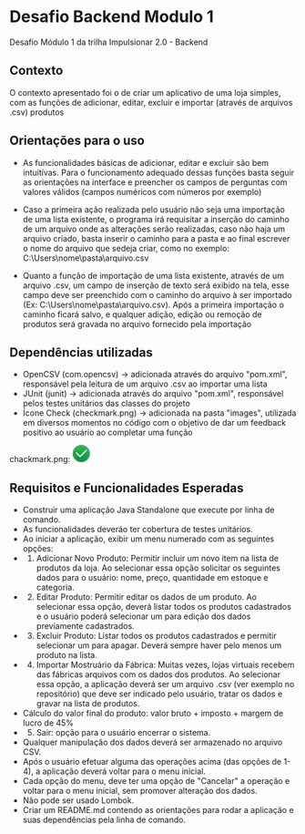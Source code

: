 # Desafio Backend Modulo 1
Desafio Módulo 1 da trilha Impulsionar 2.0 - Backend

## Contexto
O contexto apresentado foi o de criar um aplicativo de uma loja simples, com as funções de adicionar, editar, excluir e importar (através de arquivos .csv) produtos

## Orientações para o uso
- As funcionalidades básicas de adicionar, editar e excluir são bem intuitívas. Para o funcionamento adequado dessas funções basta seguir as orientações na interface e preencher os campos de perguntas com valores válidos (campos numéricos com números por exemplo)

- Caso a primeira ação realizada pelo usuário não seja uma importação de uma lista existente, o programa irá requisitar a inserção do caminho de um arquivo onde as alterações serão realizadas, caso não haja um arquivo criado, basta inserir o caminho para a pasta e ao final escrever o nome do arquivo que sedeja criar, como no exemplo: C:\Users\nome\pasta\arquivo.csv

- Quanto a função de importação de uma lista existente, através de um arquivo .csv, um campo de inserção de texto será exibido na tela, esse campo deve ser preenchido com o caminho do arquivo à ser importado (Ex: C:\Users\nome\pasta\arquivo.csv). Após a primeira importação o caminho ficará salvo, e qualquer adição, edição ou remoção de produtos será gravada no arquivo fornecido pela importação

## Dependências utilizadas
- OpenCSV (com.opencsv) -> adicionada através do arquivo "pom.xml", responsável pela leitura de um arquivo .csv ao importar uma lista
- JUnit (junit) -> adicionada através do arquivo "pom.xml", responsável pelos testes unitários das classes do projeto
- Ícone Check (checkmark.png) -> adicionada na pasta "images", utilizada em diversos momentos no código com o objetivo de dar um feedback positivo ao usuário ao completar uma função

chackmark.png: 
![This is an image](images/checkmark.png)

## Requisitos e Funcionalidades Esperadas
- Construir uma aplicação Java Standalone que execute por linha de comando.
- As funcionalidades deveráo ter cobertura de testes unitários.
- Ao iniciar a aplicação, exibir um menu numerado com as seguintes opções:
- 1. Adicionar Novo Produto: Permitir incluir um novo item na lista de produtos da loja. Ao selecionar essa opção solicitar os seguintes dados para o usuário: nome, preço, quantidade em estoque e categoria.
- 2. Editar Produto: Permitir editar os dados de um produto. Ao selecionar essa opção, deverá listar todos os produtos cadastrados e o usuário poderá selecionar um para edição dos dados previamente cadastrados.
- 3. Excluir Produto: Listar todos os produtos cadastrados e permitir selecionar um para apagar. Deverá sempre haver pelo menos um produto na lista.
- 4. Importar Mostruário da Fábrica: Muitas vezes, lojas virtuais recebem das fábricas arquivos com os dados dos produtos. Ao selecionar essa opção, a aplicação deverá ser um arquivo .csv (ver exemplo no repositório) que deve ser indicado pelo usuário, tratar os dados e gravar na lista de produtos.
- Cálculo do valor final do produto: valor bruto + imposto + margem de lucro de 45%
- 5. Sair: opção para o usuário encerrar o sistema.
- Qualquer manipulação dos dados deverá ser armazenado no arquivo CSV.
- Após o usuário efetuar alguma das operações acima (das opções de 1-4), a aplicação deverá voltar para o menu inicial.
- Cada opção do menu, deve ter uma opção de "Cancelar" a operação e voltar para o menu inicial, sem promover alteração dos dados.
- Não pode ser usado Lombok.
- Criar um README.md contendo as orientações para rodar a aplicação e suas dependências pela linha de comando.
